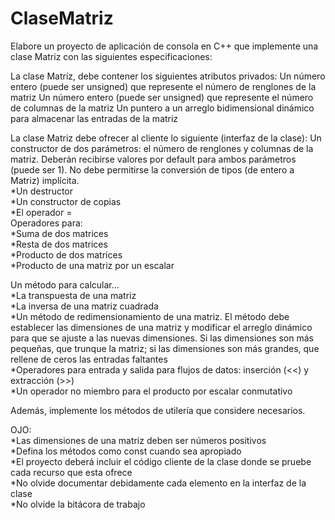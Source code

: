 # ClaseMatriz

Elabore un proyecto de aplicación de consola en C++ que implemente una clase Matriz con las siguientes especificaciones:

La clase Matriz, debe contener los siguientes atributos privados:
Un número entero (puede ser unsigned) que represente el número de renglones de la matriz
Un número entero (puede ser unsigned) que represente el número de columnas de la matriz
Un puntero a un arreglo bidimensional dinámico para almacenar las entradas de la matriz

La clase Matriz debe ofrecer al cliente lo siguiente (interfaz de la clase):
Un constructor de dos parámetros: el número de renglones y columnas de la matriz. Deberán recibirse valores por default para ambos parámetros (puede ser 1). No debe permitirse la conversión de tipos (de entero a Matriz) implícita.  
*Un destructor  
*Un constructor de copias  
*El operador =   
Operadores para:  
*Suma de dos matrices  
*Resta de dos matrices  
*Producto de dos matrices  
*Producto de una matriz por un escalar  

Un método para calcular...  
*La transpuesta de una matriz  
*La inversa de una matriz cuadrada  
*Un método de redimensionamiento de una matriz. El método debe establecer las dimensiones de una matriz y modificar el arreglo dinámico para que se ajuste a las nuevas dimensiones. Si las dimensiones son más pequeñas, que trunque la matriz; si las dimensiones son más grandes, que rellene de ceros las entradas faltantes  
*Operadores para entrada y salida para flujos de datos: inserción (<<) y extracción (>>)  
*Un operador no miembro para el producto por escalar conmutativo

Además, implemente los métodos de utilería que considere necesarios.

OJO:   
*Las dimensiones de una matriz deben ser números positivos  
*Defina los métodos como const cuando sea apropiado  
*El proyecto deberá incluir el código cliente de la clase donde se pruebe cada recurso que esta ofrece  
*No olvide documentar debidamente cada elemento en la interfaz de la clase  
*No olvide la bitácora de trabajo  
